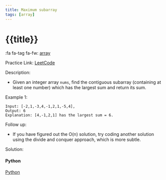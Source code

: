 ```yaml
---
title: Maximum subarray
tags: [array]
---
```


# {{title}}

:fa fa-tag fa-fw: [array]({{tagspath}}/array)

Practice Link: [LeetCode](https://leetcode.com/problems/maximum-subarray/)

Description:

- Given an integer array `nums`, find the contiguous subarray (containing at least one number) which has the largest sum and return its sum.

Example 1:

```text
Input: [-2,1,-3,4,-1,2,1,-5,4],
Output: 6
Explanation: [4,-1,2,1] has the largest sum = 6.
```

Follow up:

- If you have figured out the O(n) solution, try coding another solution using the divide and conquer approach, which is more subtle.

Solution:

<!-- tabs:start -->
#### **Python**

[Python](../../pycode/array/maximum-subarray.py ':include :type=code')
<!-- tabs:end -->
